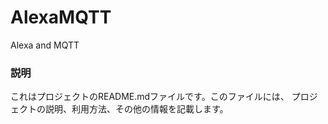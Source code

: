 AlexaMQTT
=========

Alexa and MQTT

### 説明
これはプロジェクトのREADME.mdファイルです。このファイルには、
プロジェクトの説明、利用方法、その他の情報を記載します。